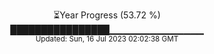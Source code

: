 <p align="center">
⏳Year Progress (53.72 %) <br>
████████████████▁▁▁▁▁▁▁▁▁▁▁▁▁▁ <br>
<sub>Updated: Sun, 16 Jul 2023 02:02:38 GMT</sub>
</p>

